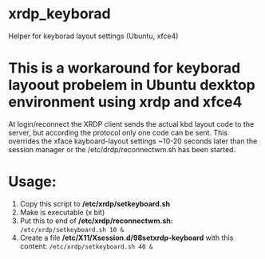 # xrdp_keyborad
Helper for keyborad layout settings (Ubuntu, xfce4)

# This is a workaround for keyborad layoout probelem in Ubuntu dexktop environment using xrdp and xfce4
At login/reconnect the XRDP client sends the actual kbd layout code to the server, but according the protocol only one code can be sent. This overrides the xface kayboard-layout settings ~10-20 seconds later than the session manager or the /etc/drdp/reconnectwm.sh has been started.

# Usage:
1. Copy this script to **/etc/xrdp/setkeyboard.sh**
2. Make is executable (x bit)
3. Put this to end of **/etc/xrdp/reconnectwm.sh:** ```/etc/xrdp/setkeyboard.sh 10 &```
4. Create a file **/etc/X11/Xsession.d/98setxrdp-keyboard** with this content: ```/etc/xrdp/setkeyboard.sh 40 &```
   
